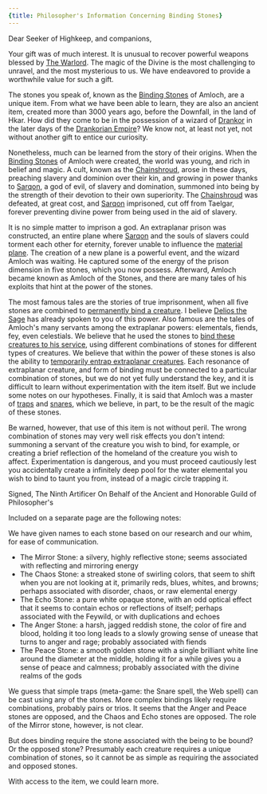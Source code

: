 ```yaml
---
{title: Philosopher's Information Concerning Binding Stones}
---
```

Dear Seeker of Highkeep, and companions,

Your gift was of much interest. It is unusual to recover powerful weapons blessed by [The Warlord](<../../../cosmology/gods/incorporeal-gods/mos-numena-pantheon/the-warlord.md>). The magic of the Divine is the most challenging to unravel, and the most mysterious to us. We have endeavored to provide a worthwhile value for such a gift.

The stones you speak of, known as the [Binding Stones](<../treasure/notable-items/binding-stones.md>) of Amloch, are a unique item. From what we have been able to learn, they are also an ancient item, created more than 3000 years ago, before the Downfall, in the land of Hkar. How did they come to be in the possession of a wizard of [Drankor](<../../../history/drankorian-era/drankorian-empire.md>) in the later days of the [Drankorian Empire](<../../../history/drankorian-era/drankorian-empire.md>)? We know not, at least not yet, not without another gift to entice our curiosity. 

Nonetheless, much can be learned from the story of their origins. When the [Binding Stones](<../treasure/notable-items/binding-stones.md>) of Amloch were created, the world was young, and rich in belief and magic. A cult, known as the [Chainshroud](<../../../groups/chainshroud.md>), arose in these days, preaching slavery and dominion over their kin, and growing in power thanks to [Sarqon](<../../../cosmology/gods/incorporeal-gods/sarqon.md>), a god of evil, of slavery and domination, summoned into being by the strength of their devotion to their own superiority. The [Chainshroud](<../../../groups/chainshroud.md>) was defeated, at great cost, and [Sarqon](<../../../cosmology/gods/incorporeal-gods/sarqon.md>) imprisoned, cut off from Taelgar, forever preventing divine power from being used in the aid of slavery. 

It is no simple matter to imprison a god. An extraplanar prison was constructed, an entire plane where [Sarqon](<../../../cosmology/gods/incorporeal-gods/sarqon.md>) and the souls of slavers could torment each other for eternity, forever unable to influence the [material plane](<../../../cosmology/multiverse/material-plane.md>). The creation of a new plane is a powerful event, and the wizard Amloch was waiting. He captured some of the energy of the prison dimension in five stones, which you now possess. Afterward, Amloch became known as Amloch of the Stones, and there are many tales of his exploits that hint at the power of the stones. 

The most famous tales are the stories of true imprisonment, when all five stones are combined to [permanently bind a creature](https://www.dndbeyond.com/spells/imprisonment). I believe [Delios the Sage](<../../../people/tollenders/delios-the-sage.md>) has already spoken to you of this power. Also famous are the tales of Amloch's many servants among the extraplanar powers: elementals, fiends, fey, even celestials. We believe that he used the stones to [bind these creatures to his service](https://www.dndbeyond.com/spells/planar-binding), using different combinations of stones for different types of creatures. We believe that within the power of these stones is also the ability to [temporarily entrap extraplanar creatures](https://www.dndbeyond.com/spells/magic-circle). Each resonance of extraplanar creature, and form of binding must be connected to a particular combination of stones, but we do not yet fully understand the key, and it is difficult to learn without experimentation with the item itself. But we include some notes on our hypotheses. Finally, it is said that Amloch was a master of [traps](https://www.dndbeyond.com/spells/web) and [snares](https://www.dndbeyond.com/spells/snare), which we believe, in part, to be the result of the magic of these stones.

Be warned, however, that use of this item is not without peril. The wrong combination of stones may very well risk effects you don't intend: summoning a servant of the creature you wish to bind, for example, or creating a brief reflection of the homeland of the creature you wish to affect. Experimentation is dangerous, and you must proceed cautiously lest you accidentally create a infinitely deep pool for the water elemental you wish to bind to taunt you from, instead of a magic circle trapping it.

Signed,
The Ninth Artificer
On Behalf of the Ancient and Honorable Guild of Philosopher's

Included on a separate page are the following notes:  
  
We have given names to each stone based on our research and our whim, for ease of communication. 
  
- The Mirror Stone: a silvery, highly reflective stone; seems associated with reflecting and mirroring energy  
- The Chaos Stone: a streaked stone of swirling colors, that seem to shift when you are not looking at it, primarily reds, blues, whites, and browns; perhaps associated with disorder, chaos, or raw elemental energy  
- The Echo Stone: a pure white opaque stone, with an odd optical effect that it seems to contain echos or reflections of itself; perhaps associated with the Feywild, or with duplications and echoes  
- The Anger Stone: a harsh, jagged reddish stone, the color of fire and blood, holding it too long leads to a slowly growing sense of unease that turns to anger and rage; probably associated with fiends  
- The Peace Stone: a smooth golden stone with a single brilliant white line around the diameter at the middle, holding it for a while gives you a sense of peace and calmness; probably associated with the divine realms of the gods  

We guess that simple traps (meta-game: the Snare spell, the Web spell) can be cast using any of the stones. More complex bindings likely require combinations, probably pairs or trios. It seems that the Anger and Peace stones are opposed, and the Chaos and Echo stones are opposed. The role of the Mirror stone, however, is not clear. 

But does binding require the stone associated with the being to be bound? Or the opposed stone? Presumably each creature requires a unique combination of stones, so it cannot be as simple as requiring the associated and opposed stones. 

With access to the item, we could learn more.